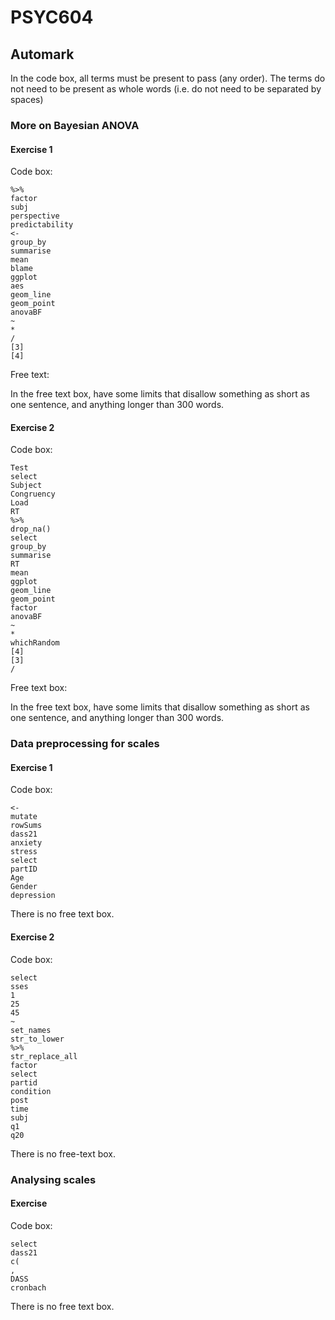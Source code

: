 # PSYC604

## Automark

In the code box, all terms must be present to pass (any order). The terms do not need to be present as whole words (i.e. do not need to be separated by spaces)

### More on Bayesian ANOVA

#### Exercise 1

Code box:

```
%>%
factor
subj
perspective
predictability
<-
group_by
summarise
mean
blame
ggplot
aes
geom_line
geom_point
anovaBF
~
*
/
[3]
[4]
```

Free text:

In the free text box, have some limits that disallow something as short as one sentence, and anything longer than 300 words.

#### Exercise 2

Code box:

```
Test
select
Subject
Congruency
Load
RT
%>%
drop_na()
select
group_by
summarise
RT
mean
ggplot
geom_line
geom_point
factor
anovaBF
~
*
whichRandom
[4]
[3]
/
```

Free text box: 

In the free text box, have some limits that disallow something as short as one sentence, and anything longer than 300 words.

### Data preprocessing for scales

#### Exercise 1

Code box:

```
<-
mutate
rowSums
dass21
anxiety
stress
select
partID
Age
Gender
depression
```
There is no free text box.


#### Exercise 2

Code box:

```
select
sses
1
25
45
~
set_names
str_to_lower
%>%
str_replace_all
factor
select
partid
condition
post
time
subj
q1
q20
```

There is no free-text box.

### Analysing scales

#### Exercise

Code box:

```
select
dass21
c(
,
DASS
cronbach
```

There is no free text box.
